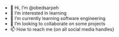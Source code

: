 - 👋 Hi, I’m @obedsarpeh
- 👀 I’m interested in learning 
- 🌱 I’m currently learning software engineering
- 💞️ I’m looking to collaborate on some projects
- 📫 How to reach me {on all social media handles}
<!---
obedsarpeh/obedsarpeh is a ✨ special ✨ repository because its `README.md` (this file) appears on your GitHub profile.
You can click the Preview link to take a look at your changes.
--->
